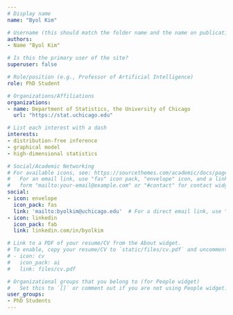 ```yaml
---
# Display name
name: "Byol Kim"

# Username (this should match the folder name and the name on publications)
authors:
- Name "Byol Kim"

# Is this the primary user of the site?
superuser: false

# Role/position (e.g., Professor of Artificial Intelligence)
role: PhD Student

# Organizations/Affiliations
organizations:
- name: Department of Statistics, the University of Chicago
  url: "https://stat.uchicago.edu"

# List each interest with a dash
interests:
- distribution-free inference
- graphical model
- high-dimensional statistics

# Social/Academic Networking
# For available icons, see: https://sourcethemes.com/academic/docs/page-builder/#icons
#   For an email link, use "fas" icon pack, "envelope" icon, and a link in the
#   form "mailto:your-email@example.com" or "#contact" for contact widget.
social:
- icon: envelope
  icon_pack: fas
  link: 'mailto:byolkim@uchicago.edu'  # For a direct email link, use "mailto:test@example.org".
- icon: linkedin
  icon_pack: fab
  link: linkedin.com/in/byolkim

# Link to a PDF of your resume/CV from the About widget.
# To enable, copy your resume/CV to `static/files/cv.pdf` and uncomment the lines below.
# - icon: cv
#   icon_pack: ai
#   link: files/cv.pdf

# Organizational groups that you belong to (for People widget)
#   Set this to `[]` or comment out if you are not using People widget.
user_groups:
- PhD Students
---
```

